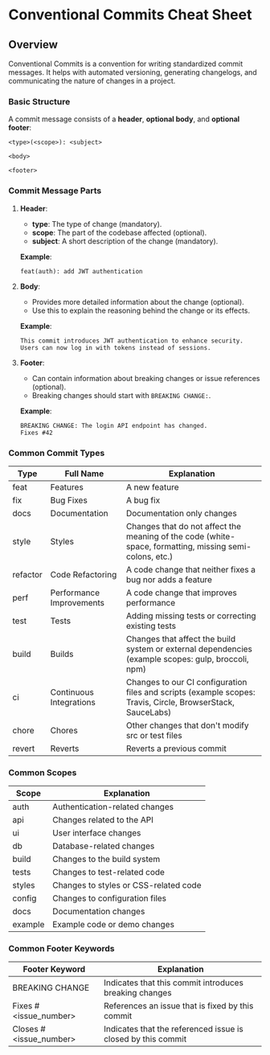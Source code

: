 # Conventional Commits Cheat Sheet

## Overview
Conventional Commits is a convention for writing standardized commit messages. It helps with automated versioning, generating changelogs, and communicating the nature of changes in a project.

### Basic Structure
A commit message consists of a **header**, **optional body**, and **optional footer**:

```
<type>(<scope>): <subject>

<body>

<footer>
```

### Commit Message Parts

1. **Header**:
    - **type**: The type of change (mandatory).
    - **scope**: The part of the codebase affected (optional).
    - **subject**: A short description of the change (mandatory).

   **Example**:
   ```
   feat(auth): add JWT authentication
   ```

2. **Body**:
    - Provides more detailed information about the change (optional).
    - Use this to explain the reasoning behind the change or its effects.

   **Example**:
   ```
   This commit introduces JWT authentication to enhance security.
   Users can now log in with tokens instead of sessions.
   ```

3. **Footer**:
    - Can contain information about breaking changes or issue references (optional).
    - Breaking changes should start with `BREAKING CHANGE:`.

   **Example**:
   ```
   BREAKING CHANGE: The login API endpoint has changed.
   Fixes #42
   ```

### Common Commit Types

| Type      | Full Name                      | Explanation                                                                |
|-----------|--------------------------------|----------------------------------------------------------------------------|
| feat      | Features                       | A new feature                                                             |
| fix       | Bug Fixes                     | A bug fix                                                                 |
| docs      | Documentation                  | Documentation only changes                                                |
| style     | Styles                         | Changes that do not affect the meaning of the code (white-space, formatting, missing semi-colons, etc.) |
| refactor  | Code Refactoring               | A code change that neither fixes a bug nor adds a feature                 |
| perf      | Performance Improvements       | A code change that improves performance                                     |
| test      | Tests                          | Adding missing tests or correcting existing tests                          |
| build     | Builds                         | Changes that affect the build system or external dependencies (example scopes: gulp, broccoli, npm) |
| ci        | Continuous Integrations        | Changes to our CI configuration files and scripts (example scopes: Travis, Circle, BrowserStack, SauceLabs) |
| chore     | Chores                         | Other changes that don't modify src or test files                         |
| revert    | Reverts                        | Reverts a previous commit                                                 |

### Common Scopes

| Scope        | Explanation                                                   |
|--------------|---------------------------------------------------------------|
| auth         | Authentication-related changes                                 |
| api          | Changes related to the API                                     |
| ui           | User interface changes                                         |
| db           | Database-related changes                                       |
| build        | Changes to the build system                                   |
| tests        | Changes to test-related code                                   |
| styles       | Changes to styles or CSS-related code                          |
| config       | Changes to configuration files                                 |
| docs         | Documentation changes                                          |
| example      | Example code or demo changes                                   |

### Common Footer Keywords

| Footer Keyword       | Explanation                                                   |
|----------------------|---------------------------------------------------------------|
| BREAKING CHANGE      | Indicates that this commit introduces breaking changes        |
| Fixes #<issue_number>| References an issue that is fixed by this commit             |
| Closes #<issue_number>| Indicates that the referenced issue is closed by this commit |